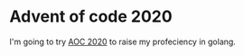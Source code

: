 # Advent of code 2020

I'm going to try [AOC 2020](https://adventofcode.com/2020) to raise my profeciency in golang.

